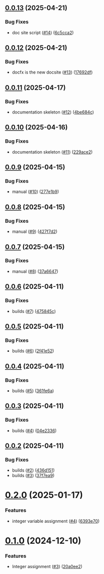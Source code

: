 ## [0.0.13](https://github.com/MathPtt/MathPotato/compare/0.0.12...0.0.13) (2025-04-21)


### Bug Fixes

* doc site script ([#14](https://github.com/MathPtt/MathPotato/issues/14)) ([6c5cca2](https://github.com/MathPtt/MathPotato/commit/6c5cca2a3646b3ee3f28a787823f013cbcc3b0dc))

## [0.0.12](https://github.com/MathPtt/MathPotato/compare/0.0.11...0.0.12) (2025-04-21)


### Bug Fixes

* docfx is the new docsite ([#13](https://github.com/MathPtt/MathPotato/issues/13)) ([17692df](https://github.com/MathPtt/MathPotato/commit/17692df9c33159a644073b7b3a51ad9f8466c282))

## [0.0.11](https://github.com/MathPtt/MathPotato/compare/0.0.10...0.0.11) (2025-04-17)


### Bug Fixes

* documentation skeleton ([#12](https://github.com/MathPtt/MathPotato/issues/12)) ([4be684c](https://github.com/MathPtt/MathPotato/commit/4be684cd156d45084df1eee2da9dfe4fd1ec5f55))

## [0.0.10](https://github.com/MathPtt/MathPotato/compare/0.0.9...0.0.10) (2025-04-16)


### Bug Fixes

* documentation skeleton ([#11](https://github.com/MathPtt/MathPotato/issues/11)) ([229ace2](https://github.com/MathPtt/MathPotato/commit/229ace2bc1a6f0bfe41d2354bb45e1b0a4d8a7a0))

## [0.0.9](https://github.com/MathPtt/MathPotato/compare/0.0.8...0.0.9) (2025-04-15)


### Bug Fixes

* manual ([#10](https://github.com/MathPtt/MathPotato/issues/10)) ([277e1b9](https://github.com/MathPtt/MathPotato/commit/277e1b9b6160ff2455b8dc9612719ded522f4f8a))

## [0.0.8](https://github.com/MathPtt/MathPotato/compare/0.0.7...0.0.8) (2025-04-15)


### Bug Fixes

* manual ([#9](https://github.com/MathPtt/MathPotato/issues/9)) ([427f7d2](https://github.com/MathPtt/MathPotato/commit/427f7d2a19ba1dfeaa3b502053798c9368b53ad6))

## [0.0.7](https://github.com/MathPtt/MathPotato/compare/0.0.6...0.0.7) (2025-04-15)


### Bug Fixes

* manual ([#8](https://github.com/MathPtt/MathPotato/issues/8)) ([37a6647](https://github.com/MathPtt/MathPotato/commit/37a66473739afd60a671bbe28ec3159906922b82))

## [0.0.6](https://github.com/MathPtt/MathPotato/compare/0.0.5...0.0.6) (2025-04-11)


### Bug Fixes

* builds ([#7](https://github.com/MathPtt/MathPotato/issues/7)) ([475845c](https://github.com/MathPtt/MathPotato/commit/475845c37d80418bc6d2db5b0c92d0510d6ebeff))

## [0.0.5](https://github.com/MathPtt/MathPotato/compare/0.0.4...0.0.5) (2025-04-11)


### Bug Fixes

* builds ([#6](https://github.com/MathPtt/MathPotato/issues/6)) ([2f41e52](https://github.com/MathPtt/MathPotato/commit/2f41e5208afd35160b9d3051ded1bee1ae51ad44))

## [0.0.4](https://github.com/MathPtt/MathPotato/compare/0.0.3...0.0.4) (2025-04-11)


### Bug Fixes

* builds ([#5](https://github.com/MathPtt/MathPotato/issues/5)) ([361fe6a](https://github.com/MathPtt/MathPotato/commit/361fe6a56f2a80a90ae9948eea02247bc1df896f))

## [0.0.3](https://github.com/MathPtt/MathPotato/compare/0.0.2...0.0.3) (2025-04-11)


### Bug Fixes

* builds ([#4](https://github.com/MathPtt/MathPotato/issues/4)) ([04e2336](https://github.com/MathPtt/MathPotato/commit/04e2336929775d5da8b1e9c6756dfceebfdf70a0))

## [0.0.2](https://github.com/MathPtt/MathPotato/compare/0.0.1...0.0.2) (2025-04-11)


### Bug Fixes

* builds ([#2](https://github.com/MathPtt/MathPotato/issues/2)) ([436d151](https://github.com/MathPtt/MathPotato/commit/436d151409fee4e5f582d4cbd1a72132088d4616))
* builds ([#3](https://github.com/MathPtt/MathPotato/issues/3)) ([37f7ea9](https://github.com/MathPtt/MathPotato/commit/37f7ea92d230cd1bd4c639d4215f96011a0051b0))

# [0.2.0](https://github.com/PotatoLang/Potato/compare/0.1.0...0.2.0) (2025-01-17)


### Features

* integer variable assignment ([#4](https://github.com/PotatoLang/Potato/issues/4)) ([6393e70](https://github.com/PotatoLang/Potato/commit/6393e7059aec1b5b21ea5a8e44f972f5f515307f))

# [0.1.0](https://github.com/PotatoLang/Potato/compare/0.0.1...0.1.0) (2024-12-10)


### Features

* Integer assignment ([#3](https://github.com/PotatoLang/Potato/issues/3)) ([20a0ee2](https://github.com/PotatoLang/Potato/commit/20a0ee20557a5aeaace349dee068f7a20069470f))

